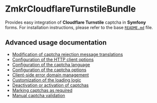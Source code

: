 ZmkrCloudflareTurnstileBundle
=============================

Provides easy integration of **Cloudflare Turnstile** captcha in **Symfony** forms. For installation instructions, please refer to the base [`README.md`](../README.md) file.

Advanced usage documentation
----------------------------
- [Modification of captcha rejection message translations](translation.md)
- [Configuration of the HTTP client options](http_client_configuration.md)
- [Configuration of the captcha language](language_configuration.md)
- [Configuration of the captcha options](captcha_options_configuration.md)
- [Client-side error domain management](client_side_error_domain_management.md)
- [Customization of the loading logic](customizing_loading_logic.md)
- [Deactivation or activation of captchas](captcha_deactivation_activation.md)
- [Marking captchas as required](captcha_required_flag.md)
- [Manual captcha validation](captcha_manual_validation.md)
